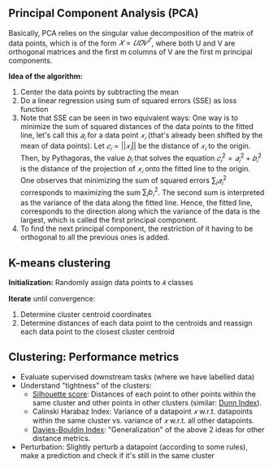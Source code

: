 ## Principal Component Analysis (PCA)
Basically, PCA relies on the singular value decomposition of the matrix of data points, which is of the form  $𝑋=𝑈𝐷𝑉^𝑇$, where both U and V are orthogonal matrices and the first m columns of V are the first m principal components.

**Idea of the algorithm:**

1. Center the data points by subtracting the mean
2. Do a linear regression using sum of squared errors (SSE) as loss function
3. Note that SSE can be seen in two equivalent ways: 
One way is to minimize the sum of squared distances of the data points to the fitted line, let's call this  $𝑎_𝑖$ for a data point  $𝑥_𝑖$
(that's already been shifted by the mean of data points). 
Let  $𝑐_𝑖=||𝑥_𝑖||$ be the distance of  $𝑥_𝑖$ to the origin. 
Then, by Pythagoras, the value $𝑏_𝑖$ that solves the equation  $𝑐_𝑖^2=𝑎_𝑖^2+𝑏_𝑖^2$ is the distance of the projection of  $𝑥_𝑖$ onto the fitted line to the origin. 
One observes that minimizing the sum of squared errors  $\sum_i{𝑎_𝑖^2}$ corresponds to maximizing the sum $\sum_i{b_𝑖^2}$. 
The second sum is interpreted as the variance of the data along the fitted line. 
Hence, the fitted line, corresponds to the direction along which the variance of the data is the largest, which is called the first principal component.
4. To find the next principal component, the restriction of it having to be orthogonal to all the previous ones is added.


## K-means clustering

**Initialization:** Randomly assign data points to  $𝑘$ classes

**Iterate** until convergence:
1. Determine cluster centroid coordinates
2. Determine distances of each data point to the centroids and reassign each data point to the closest cluster centroid


## Clustering: Performance metrics

- Evaluate supervised downstream tasks (where we have labelled data)
- Understand "tightness" of the clusters:
  - [Silhouette score](https://en.wikipedia.org/wiki/Silhouette_(clustering)): Distances of each point to other points within the same cluster and other points in other clusters (similar: [Dunn Index](https://en.wikipedia.org/wiki/Dunn_index)).
  - Calinski Harabaz Index: Variance of a datapoint $𝑥$ w.r.t. datapoints within the same cluster vs. variance of $𝑥$ w.r.t. all other datapoints.
  - [Davies-Bouldin Index](https://en.wikipedia.org/wiki/Davies%E2%80%93Bouldin_index): "Generalization" of the above 2 ideas for other distance metrics.
- Perturbation: Slightly perturb a datapoint (according to some rules), make a prediction and check if it's still in the same cluster